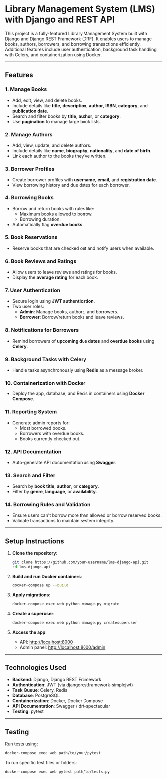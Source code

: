 
# Library Management System (LMS) with Django and REST API

This project is a fully-featured Library Management System built with Django and Django REST Framework (DRF). It enables users to manage books, authors, borrowers, and borrowing transactions efficiently. Additional features include user authentication, background task handling with Celery, and containerization using Docker.

---

## Features

### 1. Manage Books
- Add, edit, view, and delete books.
- Include details like **title**, **description**, **author**, **ISBN**, **category**, and **publication date**.
- Search and filter books by **title**, **author**, or **category**.
- Use **pagination** to manage large book lists.

### 2. Manage Authors
- Add, view, update, and delete authors.
- Include details like **name**, **biography**, **nationality**, and **date of birth**.
- Link each author to the books they've written.

### 3. Borrower Profiles
- Create borrower profiles with **username**, **email**, and **registration date**.
- View borrowing history and due dates for each borrower.

### 4. Borrowing Books
- Borrow and return books with rules like:
  - Maximum books allowed to borrow.
  - Borrowing duration.
- Automatically flag **overdue books**.

### 5. Book Reservations
- Reserve books that are checked out and notify users when available.

### 6. Book Reviews and Ratings
- Allow users to leave reviews and ratings for books.
- Display the **average rating** for each book.

### 7. User Authentication
- Secure login using **JWT authentication**.
- Two user roles:
  - **Admin**: Manage books, authors, and borrowers.
  - **Borrower**: Borrow/return books and leave reviews.

### 8. Notifications for Borrowers
- Remind borrowers of **upcoming due dates** and **overdue books** using **Celery**.

### 9. Background Tasks with Celery
- Handle tasks asynchronously using **Redis** as a message broker.

### 10. Containerization with Docker
- Deploy the app, database, and Redis in containers using **Docker Compose**.

### 11. Reporting System
- Generate admin reports for:
  - Most borrowed books.
  - Borrowers with overdue books.
  - Books currently checked out.

### 12. API Documentation
- Auto-generate API documentation using **Swagger**.

### 13. Search and Filter
- Search by **book title**, **author**, or **category**.
- Filter by **genre**, **language**, or **availability**.

### 14. Borrowing Rules and Validation
- Ensure users can't borrow more than allowed or borrow reserved books.
- Validate transactions to maintain system integrity.

---

## Setup Instructions

1. **Clone the repository**:
   ```bash
   git clone https://github.com/your-username/lms-django-api.git
   cd lms-django-api
   ```

2. **Build and run Docker containers**:
   ```bash
   docker-compose up --build
   ```

3. **Apply migrations**:
   ```bash
   docker-compose exec web python manage.py migrate
   ```

4. **Create a superuser**:
   ```bash
   docker-compose exec web python manage.py createsuperuser
   ```

5. **Access the app**:
   - API: [http://localhost:8000](http://localhost:8000)
   - Admin panel: [http://localhost:8000/admin](http://localhost:8000/admin)

---

## Technologies Used

- **Backend**: Django, Django REST Framework
- **Authentication**: JWT (via djangorestframework-simplejwt)
- **Task Queue**: Celery, Redis
- **Database**: PostgreSQL
- **Containerization**: Docker, Docker Compose
- **API Documentation**: Swagger / drf-spectacular
- **Testing**: pytest

---

## Testing

Run tests using:
```bash
docker-compose exec web path/to/your/pytest
```

To run specific test files or folders:
```bash
docker-compose exec web pytest path/to/tests.py
```
